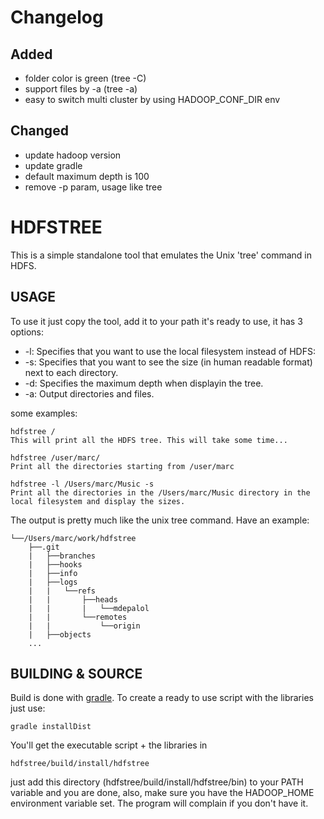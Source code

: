 # Changelog
## Added
- folder color is green (tree -C)
- support files by -a (tree -a)
- easy to switch multi cluster by using HADOOP_CONF_DIR env

## Changed
- update hadoop version
- update gradle
- default maximum depth is 100
- remove -p param, usage like tree

# HDFSTREE

This is a simple standalone tool that emulates the Unix 'tree' command in HDFS.

## USAGE

To use it just copy the tool, add it to your path it's ready to use, it has 3 options: 

* -l: Specifies that you want to use the local filesystem instead of HDFS:
* -s: Specifies that you want to see the size (in human readable format) next to each directory. 
* -d: Specifies the maximum depth when displayin the tree.
* -a: Output directories and files.

some examples: 

    hdfstree /
    This will print all the HDFS tree. This will take some time...

    hdfstree /user/marc/ 
    Print all the directories starting from /user/marc

    hdfstree -l /Users/marc/Music -s 
    Print all the directories in the /Users/marc/Music directory in the local filesystem and display the sizes. 

The output is pretty much like the unix tree command. Have an example: 

    └──/Users/marc/work/hdfstree
        ├──.git
        |   ├──branches
        |   ├──hooks
        |   ├──info
        |   ├──logs
        |   |   └──refs
        |   |       ├──heads
        |   |       |   └──mdepalol
        |   |       └──remotes
        |   |           └──origin
        |   ├──objects
        ...
    
## BUILDING & SOURCE

Build is done with [gradle](http://www.gradle.org/). To create a ready to use script with the libraries just use: 

    gradle installDist

You'll get the executable script + the libraries in 

    hdfstree/build/install/hdfstree

just add this directory (hdfstree/build/install/hdfstree/bin) to your PATH variable and you are done, also, make sure you have the HADOOP\_HOME environment variable set. The program will complain if you don't have it. 
